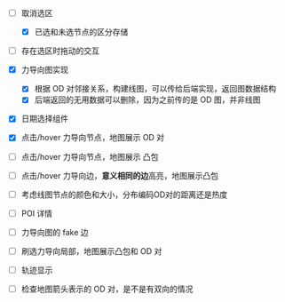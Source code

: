 - [ ] 取消选区
    - [X] 已选和未选节点的区分存储
- [ ] 存在选区时拖动的交互
- [X] 力导向图实现
    - [X] 根据 OD 对邻接关系，构建线图，可以传给后端实现，返回图数据结构
    - [X] 后端返回的无用数据可以删除，因为之前传的是 OD 图，并非线图
- [X] 日期选择组件
- [X] 点击/hover 力导向节点，地图展示 OD 对
- [ ] 点击/hover 力导向节点，地图展示 凸包
- [ ] 点击/hover 力导向边，**意义相同的边**高亮，地图展示凸包
- [ ] 考虑线图节点的颜色和大小，分布编码OD对的距离还是热度

- [ ] POI 详情
- [ ] 力导向图的 fake 边
- [ ] 刷选力导向局部，地图展示凸包和 OD 对
- [ ] 轨迹显示
- [ ] 检查地图箭头表示的 OD 对，是不是有双向的情况